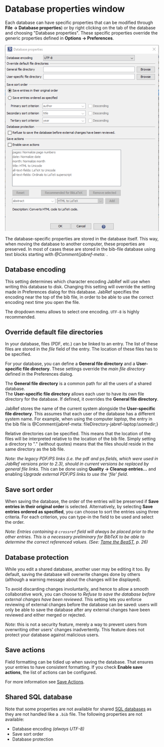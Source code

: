 
# Database properties window

Each database can have specific properties that can be modified through **File → Database properties**\) or by right clicking on the tab of the database and choosing "Database properties". These specific properties override the generic properties defined in **Options → Preferences**.

![Screenshot for Database Properties](../../.gitbook/assets/databaseproperties.png)

The database-specific properties are stored in the database itself. This way, when moving the database to another computer, these properties are preserved. In most of cases these are stored in the bib-file database using text blocks starting with _@Comment{jabref-meta:_ .

## Database encoding

This setting determines which character encoding JabRef will use when writing this database to disk. Changing this setting will override the setting made in Preferences dialog for this database. JabRef specifies the encoding near the top of the bib file, in order to be able to use the correct encoding next time you open the file.

The dropdown menu allows to select one encoding. `UTF-8` is highly recommended.

## Override default file directories

In your database, files \(PDF, etc.\) can be linked to an entry. The list of these files are stored in the _file_ field of the entry. The location of these files has to be specified.

For your database, you can define a **General file directory** and a **User-specific file directory**. These settings override the _main file directory_ defined in the Preferences dialog.

The **General file directory** is a common path for all the users of a shared database.  
The **User-specific file directory** allows each user to have its own file directory for the database. If defined, it overrides the **General file directory**.

JabRef stores the name of the current system alongside the **User-specific file directory**. This assumes that each user of the database has a different system name. For example, when using the computer _laptop_, the entry in the bib file is @Comment{jabref-meta: fileDirectory-jabref-laptop:\somedir;}

Relative directories can be specified. This means that the location of the files will be interpreted relative to the location of the bib file. Simply setting a directory to "." \(without quotes\) means that the files should reside in the same directory as the bib file.

_Note: the legacy PDF/PS links \(i.e. the_ pdf _and_ ps _fields, which were used in JabRef versions prior to 2.3\), should in current versions be replaced by general file links._ This can be done using **Quality → Cleanup entries...** and enabling _Upgrade external PDF/PS links to use the 'file' field_.

## Save sort order

When saving the database, the order of the entries will be preserved if **Save entries in their original order** is selected. Alternatively, by selecting **Save entries ordered as specified**, you can choose to sort the entries using three criteria. For each criterion, you can type-in the field to be used and select the order.

_Note: Entries containing a `crossref` field will always be placed prior to the other entries. This is a necessary preliminary for BibTeX to be able to determine the correct referenced values. \(See:_ [_Tame the BeaST_](http://ctan.org/pkg/tamethebeast)_, p. 26\)_

## Database protection

While you edit a shared database, another user may be editing it too. By default, saving the database will overwrite changes done by others \(although a warning message about the changes will be displayed\).

To avoid discarding changes involuntarily, and hence to allow a smooth collaborative work, you can choose to _Refuse to save the database before external changes have been reviewed_. This setting lets you enforce reviewing of external changes before the database can be saved: users will only be able to save the database after any external changes have been reviewed and either merged or rejected.

_Note:_ this is not a security feature, merely a way to prevent users from overwriting other users' changes inadvertently. This feature does not protect your database against malicious users.

## Save actions

Field formatting can be tidied up when saving the database. That ensures your entries to have consistent formatting. If you check **Enable save actions**, the list of actions can be configured.

For more information see [Save Actions](../finding-sorting-and-cleaning-entries/saveactions.md).

## Shared SQL database

Note that some properties are not available for shared [SQL databases](../collaborative-work/sqldatabase.md) as they are not handled like a `.bib` file. The following properties are not available:

* Database encoding _\(always UTF-8\)_
* Save sort order
* Database protection

